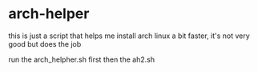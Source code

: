 # arch-helper
this is just a script that helps me install arch linux a bit faster, it's not very good but does the job

run the arch_helpher.sh first then the ah2.sh
